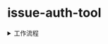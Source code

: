 # issue-auth-tool

<details>
<summary>工作流程</summary>

1. **判断类型**

    - 检查该 Issue / Discussion 是否属于以下三类之一：

      - `del`
      - `outdate`
      - `alias`

    - 若属于其中之一，请让 LLM 输出它**打算执行的 MCP 指令**，以便后续验证。

2. **验证 MCP 指令合法性**

    - 检查 LLM 输出的命令是否符合预期格式与安全规则。

3. **执行命令**

    - 若命令合法：执行对应的 MCP 指令，获取所需信息。
    - 若命令不合法：暂停执行，并提示用户**手动修改命令**。

4. **结果验证**

    - 将获取到的信息与原始 Issue / Discussion 内容一并发送给 LLM。
    - 让 LLM 判断其推断是否正确：

           - 若判断正确 → 输出 `del` / `outdate` / `alias` 中的一项。
           - 若判断错误 → 提供错误原因。

<details>
<summary>流程图</summary>

```mermaid


flowchart TD
  Start([开始])
  CheckType{是否为 del / outdate / alias？}
  %% type.json
  Terminate([终止 — 非 del/outdate/alias])
  AskLLM[要求 LLM 输出它想要的 MCP 指令]
  Validate{MCP 指令是否合法？}
  %% mcp.json
  Pause([暂停：要求用户修正 MCP 指令])
  Execute[执行合法的 MCP 指令并获取信息]
  Merge[将获取的信息与 issue/discussion 内容合并并发送给 LLM]
  Judge{判定：LLM判定是否正确}
  %% judgement.json
  OutputDecision[输出：del / outdate / alias（任选其一）]
  OutputReason[输出不正确的理由]
  End([结束])

  Start --> CheckType
  CheckType -- 否 --> Terminate
  CheckType -- 是 --> AskLLM
  AskLLM --> Validate
  Validate -- 否 --> Pause
  Pause --> Validate
  Validate -- 是 --> Execute
  Execute --> Merge
  Merge --> Judge
  Judge -- 对 --> OutputDecision --> End
  Judge -- 不对 --> OutputReason --> End

```

</details>
</details>
